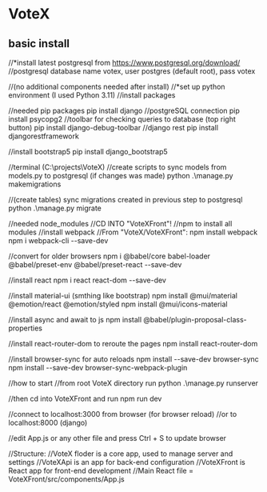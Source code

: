 # VoteX
## basic install
//*install latest postgresql from https://www.postgresql.org/download/
//postgresql database name votex, user postgres (default root), pass votex

//(no additional components needed after install)
//*set up python environment (I used Python 3.11)
//install packages

//needed pip packages
pip install django
//postgreSQL connection
pip install psycopg2
//toolbar for checking queries to database (top right button)
pip install django-debug-toolbar
//django rest
pip install djangorestframework

//install bootstrap5
pip install django_bootstrap5

//terminal (C:\projects\VoteX)
//create scripts to sync models from models.py to postgresql (if changes was made)
python .\manage.py makemigrations

//(create tables) sync migrations created in previous step to postgresql
python .\manage.py migrate

//needed node_modules
//CD INTO "VoteXFront"!
//npm to install all modules
//install webpack
//From "VoteX/VoteXFront":
npm install webpack
npm i webpack-cli --save-dev

//convert for older browsers
npm i @babel/core babel-loader @babel/preset-env @babel/preset-react --save-dev

//install react
npm i react react-dom --save-dev

//install material-ui (smthing like bootstrap)
npm install @mui/material @emotion/react @emotion/styled
npm install @mui/icons-material

//install async and await to js
npm install @babel/plugin-proposal-class-properties

//install react-router-dom to reroute the pages
npm install react-router-dom

//install browser-sync for auto reloads
npm install --save-dev browser-sync
npm install --save-dev browser-sync-webpack-plugin


//how to start
//from root VoteX directory run
python .\manage.py runserver

//then cd into VoteXFront and run
npm run dev

//connect to localhost:3000 from browser (for browser reload)
//or to localhost:8000 (django)

//edit App.js or any other file and press Ctrl + S to update browser

//Structure:
//VoteX floder is a core app, used to manage server and settings
//VoteXApi is an app for back-end configuration
//VoteXFront is React app for front-end development
//Main React file = VoteXFront/src/components/App.js

